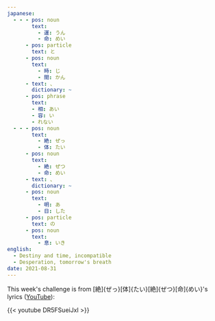 ```yaml
---
japanese:
  - - - pos: noun
        text:
          - 運: うん
          - 命: めい
      - pos: particle
        text: と
      - pos: noun
        text:
          - 時: じ
          - 間: かん
      - text: 、
        dictionary: ~
      - pos: phrase
        text:
        - 相: あい
        - 容: い
        - れない
  - - - pos: noun
        text:
          - 絶: ぜっ
          - 体: たい
      - pos: noun
        text:
          - 絶: ぜつ
          - 命: めい
      - text: 、
        dictionary: ~
      - pos: noun
        text:
          - 明: あ
          - 日: した
      - pos: particle
        text: の
      - pos: noun
        text:
          - 息: いき
english:
  - Destiny and time, incompatible
  - Desperation, tomorrow's breath
date: 2021-08-31
---
```


This week's challenge is from [絶]{ぜっ}[体]{たい}[絶]{ぜつ}[命]{めい}'s lyrics ([YouTube](https://www.youtube.com/watch?v=DR5FSueiJxI)):

{{< youtube DR5FSueiJxI >}}